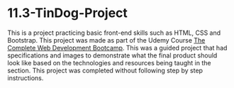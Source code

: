 # 11.3-TinDog-Project
This is a project practicing basic front-end skills such as HTML, CSS and Bootstrap. 
This project was made as part of the Udemy Course [The Complete Web Development Bootcamp](https://www.udemy.com/course/the-complete-web-development-bootcamp/).
This was a guided project that had specifications and images to demonstrate what the final product should look like based on the 
technologies and resources being taught in the section. 
This project was completed without following step by step instructions.
